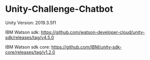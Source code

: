 # Unity-Challenge-Chatbot
 
Unity Version: 2019.3.5f1

IBM Watson sdk: https://github.com/watson-developer-cloud/unity-sdk/releases/tag/v4.5.0

IBM Watson sdk core: https://github.com/IBM/unity-sdk-core/releases/tag/v1.2.0
